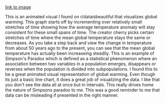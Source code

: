 [link to image]([https://www.reddit.com/r/dataisbeautiful/comments/145z6zz/oc_geologic_map_of_italy/](https://www.reddit.com/r/dataisbeautiful/comments/10l2g52/oc_animation_highlighting_the_shortterm/))

This is an animated visual I found on r/dataisbeautiful that visualizes global warming. This graph starts off by incrementing over relatively small stretches of time showing how the average temperature anomaly will stay consistent for these small spans of time. The creator cherry picks certain stretches of time where the mean global temperature stays the same or decreases. As you take a step back and view the change in temperature from about 50 years ago to the present, you can see that the mean global temperature has actually been increaseing steadily. This is an example of Simpson's Paradox which is defined as a statistical phenomenon where an association between two variables in a population emerges, disappears or reverses when the population is divided into subpopulations. I found this to be a great animated visual representation of global warming. Even though its just a basic line chart, it does a great job of visualizing the data. I like that you don't see the data all at once but in intervals. This really drives home the nature of Simpsons paradox to me. This was a good reminder to me that data can be misleading if presented in the right manner.
